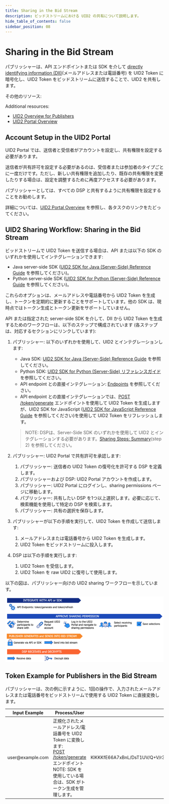 ```yaml
---
title: Sharing in the Bid Stream
description: ビッドストリームにおける UID2 の共有について説明します。
hide_table_of_contents: false
sidebar_position: 08
---
```


# Sharing in the Bid Stream

<!-- It includes the following:

- [Account Setup in the UID2 Portal](#account-setup-in-the-uid2-portal)
- [UID2 Sharing Workflow: Sharing in the Bid Stream](#uid2-sharing-workflow-sharing-in-the-bid-stream)
- [Token Example for Publishers in the Bid Stream](#token-example-for-publishers-in-the-bid-stream) -->

パブリッシャーは、API エンドポイントまたは SDK を介して [directly identifying information (DII)](../ref-info/glossary-uid.md#gl-dii)(メールアドレスまたは電話番号) を UID2 Token に暗号化し、UID2 Token をビッドストリームに送信することで、UID2 を共有します。


その他のリソース:

Additional resources:
- [UID2 Overview for Publishers](../overviews/overview-publishers.md)
- [UID2 Portal Overview](../portal/portal-overview.md)

## Account Setup in the UID2 Portal

UID2 Portal では、送信者と受信者がアカウントを設定し、共有権限を設定する必要があります。

送信者が共有許可を設定する必要があるのは、受信者または参加者のタイプごとに一度だけです。ただし、新しい共有権限を追加したり、既存の共有権限を変更したりする場合は、設定を調整するために再度アクセスする必要があります。

パブリッシャーとしては、すべての DSP と共有するように共有権限を設定することをお勧めします。

詳細については、[UID2 Portal Overview](../portal/portal-overview.md) を参照し、各タスクのリンクをたどってください。

## UID2 Sharing Workflow: Sharing in the Bid Stream

ビッドストリームで UID2 Token を送信する場合は、API または以下の SDK のいずれかを使用してインテグレーションできます:

- Java server-side SDK ([UID2 SDK for Java (Server-Side) Reference Guide](../sdks/uid2-sdk-ref-java.md) を参照してください)。
- Python server-side SDK ([UID2 SDK for Python (Server-Side) Reference Guide](../sdks/uid2-sdk-ref-python.md) を参照してください)。

これらのオプションは、メールアドレスや電話番号から UID2 Token を生成し、トークンを定期的に更新することをサポートしています。他の SDK は、現時点ではトークン生成とトークン更新をサポートしていません。

API または指定された server-side SDK を介して、DII から UID2 Token を生成するためのワークフローは、以下のステップで構成されています (各ステップは、対応するセクションにリンクしています):

1. パブリッシャー: 以下のいずれかを使用して、UID2 とインテグレーションします:

   - Java SDK: [UID2 SDK for Java (Server-Side) Reference Guide](../sdks/uid2-sdk-ref-java.md) を参照してください。
   - Python SDK: [UID2 SDK for Python (Server-Side) リファレンスガイド](../sdks/uid2-sdk-ref-python.md) を参照してください。
   - API endpoint との直接インテグレーション: [Endpoints](/docs/category/endpoints-v2) を参照してください。
   - API endpoint との直接インテグレーションでは、[POST /token/generate](../endpoints/post-token-generate.md) エンドポイントを使用して UID2 Token を生成しますが、UID2 SDK for JavaScript ([UID2 SDK for JavaScript Reference Guide](../sdks/client-side-identity.md) を参照してください)を使用して UID2 Token をリフレッシュします。

   >NOTE: DSPは、Server-Side SDK のいずれかを使用して UID2 とインテグレーションする必要があります。[Sharing Steps: Summary](sharing-implementing.md#sharing-steps-summary)(step 2) を参照してください。

1. パブリッシャー: UID2 Portal で共有許可を承認します:

   1. パブリッシャー: 送信者の UID2 Token の復号化を許可する DSP を定義します。
   1. パブリッシャーおよび DSP: UID2 Portal アカウントを作成します。
   1. パブリッシャー: UID2 Portal にログインし、sharing permissions ページに移動します。
   1. パブリッシャー: 共有したい DSP を1つ以上選択します。必要に応じて、検索機能を使用して特定の DSP を検索します。
   1. パブリッシャー: 共有の選択を保存します。

1. パブリッシャーが以下の手順を実行して、UID2 Token を作成して送信します:

   1. メールアドレスまたは電話番号から UID2 Token を生成します。
   1. UID2 Token をビッドストリームに投入します。

1. DSP は以下の手順を実行します:

   1. UID2 Token を受信します。
   1. UID2 Token を raw UID2 に復号して使用します。

以下の図は、パブリッシャー向けの UID2 sharing ワークフローを示しています。

![UID2 Sharing Permission Integration Workflow for publishers](images/UID2_Sharing_Diagram_Integrate_SDK_Bid_Stream.png)

## Token Example for Publishers in the Bid Stream

パブリッシャーは、次の例に示すように、1回の操作で、入力されたメールアドレスまたは電話番号をビッドストリームで使用する UID2 Token に直接変換します。

<table>
<colgroup>
    <col style={{
      width: "30%"
    }} />
    <col style={{
      width: "40%"
    }} />
    <col style={{
      width: "30%"
    }} />
   
  </colgroup>
<thead>
<tr>
<th>Input Example</th>
<th>Process/User</th>
<th >Result</th>
</tr>
</thead>
<tbody>
<tr>
<td>user@example.com</td>
<td>正規化されたメールアドレス/電話番号を UID2 Token に変換します:<br/><a href="../endpoints/post-token-generate">POST /token/generate</a> エンドポイント<br/>NOTE: SDK を使用している場合は、SDK がトークン生成を管理します。</td>
<td style={{
  wordBreak: "break-all"
}}>KlKKKfE66A7xBnL/DsT1UV/Q+V/r3xwKL89Wp7hpNllxmNkPaF8vdzenDvfoatn6sSXbFf5DfW9wwbdDwMnnOVpPxojkb8KYSGUte/FLSHtg4CLKMX52UPRV7H9UbWYvXgXC4PaVrGp/Jl5zaxPIDbAW0chULHxS+3zQCiiwHbIHshM+oJ==</td>
</tr>
</tbody>
</table>
